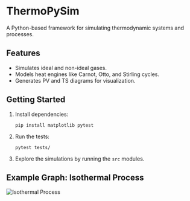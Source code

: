 # ThermoPySim

A Python-based framework for simulating thermodynamic systems and processes.

## Features
- Simulates ideal and non-ideal gases.
- Models heat engines like Carnot, Otto, and Stirling cycles.
- Generates PV and TS diagrams for visualization.

## Getting Started
1. Install dependencies:
   ```
   pip install matplotlib pytest
   ```
2. Run the tests:
   ```
   pytest tests/
   ```
3. Explore the simulations by running the `src` modules.


## Example Graph: Isothermal Process
![Isothermal Process](docs/isothermal_process.png)


